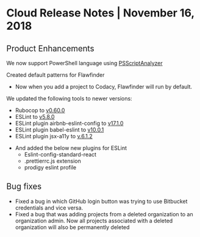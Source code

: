 # Cloud Release Notes | November 16, 2018

## <span style="font-weight: 400;">Product Enhancements</span>

<span style="font-weight: 400;">We now support PowerShell language using
</span>[<span
style="font-weight: 400;">PSScriptAnalyzer</span>](https://github.com/PowerShell/PSScriptAnalyzer)

<span style="font-weight: 400;">Created default patterns for
Flawfinder</span>

-   <span style="font-weight: 400;">Now when you add a project to
    Codacy, Flawfinder will run by default.</span>

<span style="font-weight: 400;">We updated the following tools to
newer versions:</span>

-   <span style="font-weight: 400;">Rubocop to </span>[<span
    style="font-weight: 400;">v0.60.0</span>](https://github.com/rubocop-hq/rubocop/blob/master/relnotes/v0.60.0.md)
-   <span style="font-weight: 400;">ESLint to </span>[<span
    style="font-weight: 400;">v5.8.0</span>](https://eslint.org/blog/2018/10/eslint-v5.8.0-released)
-   <span style="font-weight: 400;">ESLint plugin airbnb-eslint-config
    to </span>[<span
    style="font-weight: 400;">v17.1.0</span>](https://www.npmjs.com/package/eslint-config-airbnb/v/17.1.0)
-   <span style="font-weight: 400;">ESLint plugin babel-eslint to
    </span>[<span
    style="font-weight: 400;">v10.0.1</span>](https://www.npmjs.com/package/babel-eslint/v/10.0.1)
-   <span style="font-weight: 400;">ESLint plugin jsx-a11y to
    </span>[<span
    style="font-weight: 400;">v.6.1.2</span>](https://www.npmjs.com/package/eslint-plugin-jsx-a11y/v/6.1.2)

<!-- -->

-   <span style="font-weight: 400;">And added the below new plugins for
    ESLint</span>
    -   <span
        style="font-weight: 400;">Eslint-config-standard-react</span>
    -   <span style="font-weight: 400;">.prettierrc.js extension</span>
    -   <span style="font-weight: 400;">prodigy eslint profile</span>

## <span style="font-weight: 400;">Bug fixes</span>

-   <span style="font-weight: 400;">Fixed a bug in which GitHub login
    button was trying to use Bitbucket credentials and vice versa.
    </span>
-   <span style="font-weight: 400;">Fixed a bug that was adding projects
    from a deleted organization to an organization admin. Now all
    projects associated with a deleted organization will also be
    permanently deleted</span>
